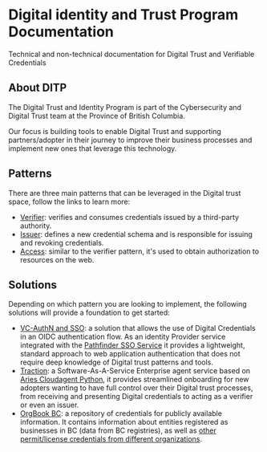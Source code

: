 # Digital identity and Trust Program Documentation

Technical and non-technical documentation for Digital Trust and Verifiable Credentials

## About DITP

The Digital Trust and Identity Program is part of the Cybersecurity and Digital Trust team at the Province of British Columbia.

Our focus is building tools to enable Digital Trust and supporting partners/adopter in their journey to improve their business processes and implement new ones that leverage this technology.

## Patterns

There are three main patterns that can be leveraged in the Digital trust space, follow the links to learn more:

- [Verifier](patterns/verifier.md): verifies and consumes credentials issued by a third-party authority.
- [Issuer](patterns/issuer.md): defines a new credential schema and is responsible for issuing and revoking credentials.
- [Access](patterns/access.md): similar to the verifier pattern, it's used to obtain authorization to resources on the web.

## Solutions

Depending on which pattern you are looking to implement, the following solutions will provide a foundation to get started:

- [VC-AuthN and SSO](solutions/vc-authn-sso.md): a solution that allows the use of Digital Credentials in an OIDC authentication flow. As an identity Provider service integrated with the [Pathfinder SSO Service](https://developer.gov.bc.ca/docs/default/component/css-docs) it provides a lightweight, standard approach to web application authentication that does not require deep knowledge of Digital trust patterns and tools.
- [Traction](solutions/traction-overview.md): a Software-As-A-Service Enterprise agent service based on [Aries Cloudagent Python](https://github.com/hyperledger/aries-cloudagent-python), it provides streamlined onboarding for new adopters wanting to have full control over their Digital trust processes, from receiving and presenting Digital credentials to acting as a verifier or even an issuer.
- [OrgBook BC](https://orgbook.gov.bc.ca): a repository of credentials for publicly available information. It contains information about entities registered as businesses in BC (data from BC registries), as well as [other permit/license credentials from different organizations](https://orgbook.gov.bc.ca/about/orgbook-data).
